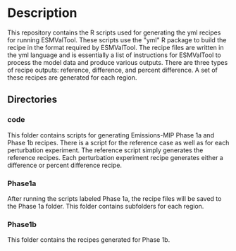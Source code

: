# Description
This repository contains the R scripts used for generating the yml recipes for running ESMValTool. These scripts use the "yml" R package to build the recipe in the format required by ESMValTool. The recipe files are written in the yml language and is essentially a list of instructions for ESMValTool to process the model data and produce various outputs. There are three types of recipe outputs: reference, difference, and percent difference. A set of these recipes are generated for each region.

## Directories
### code
This folder contains scripts for generating Emissions-MIP Phase 1a and Phase 1b recipes. There is a script for the reference case as well as for each perturbation experiment. The reference script simply generates the reference recipes. Each perturbation experiment recipe generates either a difference or percent difference recipe.

### Phase1a
After running the scripts labeled Phase 1a, the recipe files will be saved to the Phase 1a folder. This folder contains subfolders for each region.

### Phase1b
This folder contains the recipes generated for Phase 1b.
